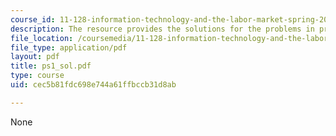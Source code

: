 ```yaml
---
course_id: 11-128-information-technology-and-the-labor-market-spring-2005
description: The resource provides the solutions for the problems in problem set 1.
file_location: /coursemedia/11-128-information-technology-and-the-labor-market-spring-2005/cec5b81fdc698e744a61ffbccb31d8ab_ps1_sol.pdf
file_type: application/pdf
layout: pdf
title: ps1_sol.pdf
type: course
uid: cec5b81fdc698e744a61ffbccb31d8ab

---
```

None